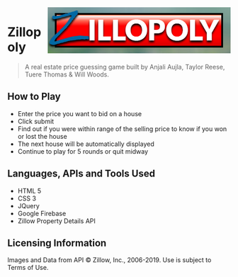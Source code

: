 <img src="assets/images/zillopoly_logo.png" align="right" />

# Zillopoly
> A real estate price guessing game built by Anjali Aujla, Taylor Reese, Tuere Thomas & Will Woods.

## How to Play

- Enter the price you want to bid on a house
- Click submit
- Find out if you were within range of the selling price to know if you won or lost the house
- The next house will be automatically displayed
- Continue to play for 5 rounds or quit midway

## Languages, APIs and Tools Used
 
- HTML 5
- CSS 3
- JQuery
- Google Firebase
- Zillow Property Details API

## Licensing Information

Images and Data from API &copy; Zillow, Inc., 2006-2019. Use is subject to Terms of Use.

